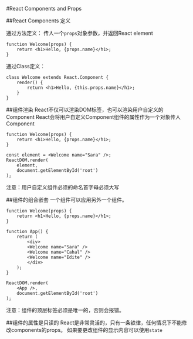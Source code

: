 #React Components and Props

##React Components 定义

通过方法定义：
传人一个`props`对象参数，并返回React element

    function Welcome(props) {
        return <h1>Hello, {props.name}</h1>;
    }
    

通过Class定义：

    class Welcome extends React.Component {
        render() {
            return <h1>Hello, {this.props.name}</h1>;
        }
    }

##组件渲染
React不仅可以渲染DOM标签，也可以渲染用户自定义的Component
React会将用户自定义Component组件的属性作为一个对象传人Component

    function Welcome(props) {
        return <h1>Hello, {props.name}</h1>;
    }

    const element = <Welcome name="Sara" />;
    ReactDOM.render(
        element,
        document.getElementById('root')
    );

注意：用户自定义组件必须的命名首字母必须大写

##组件的组合嵌套
一个组件可以应用另外一个组件。

    function Welcome(props) {
        return <h1>Hello, {props.name}</h1>;
    }

    function App() {
        return (
            <div>
            <Welcome name="Sara" />
            <Welcome name="Cahal" />
            <Welcome name="Edite" />
            </div>
        );
    }

    ReactDOM.render(
        <App />,
        document.getElementById('root')
    );

注意：组件的顶层标签必须是唯一的，否则会报错。

##组件的属性是只读的
React是非常灵活的，只有一条铁律，任何情况下不能修改components的props。
如果要更改组件的显示内容可以使用`state`
